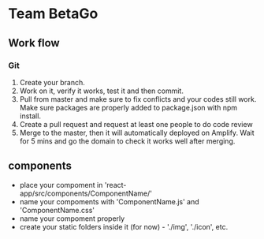 # Team BetaGo

## Work flow
### Git

1. Create your branch.
2. Work on it, verify it works, test it and then commit.
3. Pull from master and make sure to fix conflicts and your codes still work. Make sure packages are properly added to package.json with npm install.
4. Create a pull request and request at least one people to do code review
5. Merge to the master, then it will automatically deployed on Amplify. Wait for 5 mins and go the domain to check it works well after merging.


## components
- place your compoment in 'react-app/src/components/ComponentName/'
- name your compoments with 'ComponentName.js' and 'ComponentName.css'
- name your compoment properly
- create your static folders inside it (for now) - './img', './icon', etc.